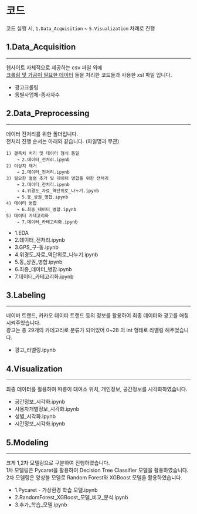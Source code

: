 # 코드
코드 실행 시,  `1.Data_Acquisition` ~ `5.Visualization` 차례로 진행
## 1.Data_Acquisition
---
웹사이트 자체적으로 제공하는 csv 파일 외에    
<u>크롤링 및 가공이 필요한 데이터</u> 들을 처리한 코드들과 사용한 xsl 파일 입니다. 
- 광고크롤링
- 동별사업체-종사자수
## 2.Data_Preprocessing
---
데이터 전처리를 위한 폴더입니다.   
전처리 진행 순서는 아래와 같습니다. (파일명과 무관) 
```
1) 결측치 처리 및 데이터 형식 통일 
    → 2.데이터_전처리.ipynb
2) 이상치 제거 
    → 2.데이터_전처리.ipynb
3) 필요한 컬럼 추가 및 데이터 병합을 위한 전처리
    → 2.데이터_전처리.ipynb    
    → 4.위경도_자료_역단위로_나누기.ipynb
    → 5.동_상권_병합.ipynb
4) 데이터 병합
    → 6.최종_데이터_병합.ipynb
5) 데이터 카테고리화
    → 7.데이터_카테고리화.ipynb
```
- 1.EDA
- 2.데이터_전처리.ipynb
- 3.GPS_구-동.ipynb
- 4.위경도_자료_역단위로_나누기.ipynb
- 5.동_상권_병합.ipynb
- 6.최종_데이터_병합.ipynb
- 7.데이터_카테고리화.ipynb
## 3.Labeling
---
네이버 트랜드, 카카오 데이터 트랜드 등의 정보를 활용하여 최종 데이터와 광고를 매칭 시켜주었습니다.   
광고는 총 29개의 카테고리로 분류가 되어있어 0~28 의 int 형태로 라벨링 해주었습니다.
- 광고_라벨링.ipynb
## 4.Visualization
---
최종 데이터를 활용하여 따릉이 대여소 위치, 개인정보, 공간정보를 시각화하였습니다.
- 공간정보_시각화.ipynb
- 사용자개별정보_시각화.ipynb
- 성별_시각화.ipynb
- 시간정보_시각화.ipynb
## 5.Modeling
---
크게 1,2차 모델링으로 구분하여 진행하였습니다.   
1차 모델링은 Pycaret을 활용하여 Decision Tree Classifier 모델을 활용하였습니다.   
2차 모델링은 앙상블 모델로 Random Forest와 XGBoost 모델을 활용하였습니다.
- 1.Pycaret - 가상환경 학습 모델.ipynb
- 2.RandomForest_XGBoost_모델_비교_분석.ipynb
- 3.추가_학습_모델.ipynb

